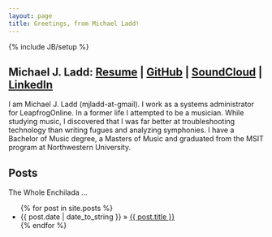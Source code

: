 ```yaml
---
layout: page
title: Greetings, from Michael Ladd!
---
```

{% include JB/setup %}

## Michael J. Ladd: <a href="/pages/resume.html">Resume</a> | <a href="http://github.com/mjladd">GitHub</a> | <a href="http://soundcloud.com/mjladd">SoundCloud</a> | <a href="https://www.linkedin.com/in/mjladd">LinkedIn</a>

I am Michael J. Ladd (mjladd-at-gmail). I work as a systems administrator for LeapfrogOnline. In a former life I attempted to be a musician. While studying music, I discovered that I was far better at troubleshooting technology than writing fugues and analyzing symphonies. I have a Bachelor of Music degree, a Masters of Music and graduated from the MSIT program at Northwestern University.

    
    
## Posts

The Whole Enchilada ...

<ul class="posts">
  {% for post in site.posts %}
    <li><span>{{ post.date | date_to_string }}</span> &raquo; <a href="{{ BASE_PATH }}{{ post.url }}">{{ post.title }}</a></li>
  {% endfor %}
</ul>

